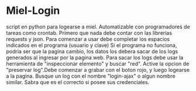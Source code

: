 # Miel-Login
script en python para logearse a miel. Automatizable con programadores de tareas como crontab.
Primero que nada debe contar con las librerias requests y json.
Para comenzar a usar debe completar los espacios indicados en el programa (usuario y clave)
Si el programa no funciona, podria ser que la pagina cambio, los datos los debera sacar de los logs generados al ingresar por la pagina web.
Para sacar los logs debe usar la herramienta de "inspeccionar elemento" y buscar "red". Active la opcion de "preservar log".Debe comenzar a grabar con el boton rojo, y luego logearse a la pagina. Busque un log con el nombre "login-ajax" o algun nombre similar. Sabra que es el correcto si posee sus credenciales.
